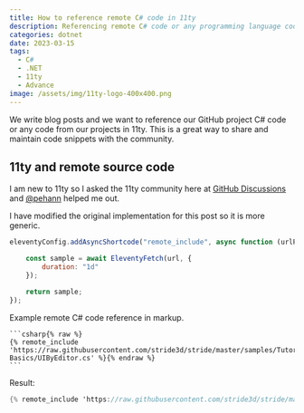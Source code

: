 ```yaml
---
title: How to reference remote C# code in 11ty
description: Referencing remote C# code or any programming language code in 11ty
categories: dotnet
date: 2023-03-15
tags:
  - C# 
  - .NET
  - 11ty
  - Advance
image: /assets/img/11ty-logo-400x400.png
---
```

We write blog posts and we want to reference our GitHub project C# code or any code from our projects in 11ty. This is a great way to share and maintain code snippets with the community.
<!-- excerpt -->

## 11ty and remote source code

I am new to 11ty so I asked the 11ty community here at [GitHub Discussions](https://github.com/11ty/eleventy/discussions/2862) and [@pehann](https://github.com/pdehaan) helped me out.

I have modified the original implementation for this post so it is more generic.

```javascript
eleventyConfig.addAsyncShortcode("remote_include", async function (urlPath) {

    const sample = await EleventyFetch(url, {
        duration: "1d"
    });

    return sample;
});
```
Example remote C# code reference in markup.

````
```csharp{% raw %}
{% remote_include 'https://raw.githubusercontent.com/stride3d/stride/master/samples/Tutorials/CSharpIntermediate/CSharpIntermediate/CSharpIntermediate.Game/01_UI-Basics/UIByEditor.cs' %}{% endraw %}
```
````
Result:

```csharp
{% remote_include 'https://raw.githubusercontent.com/stride3d/stride/master/samples/Tutorials/CSharpIntermediate/CSharpIntermediate/CSharpIntermediate.Game/01_UI-Basics/UIByEditor.cs' %}
```